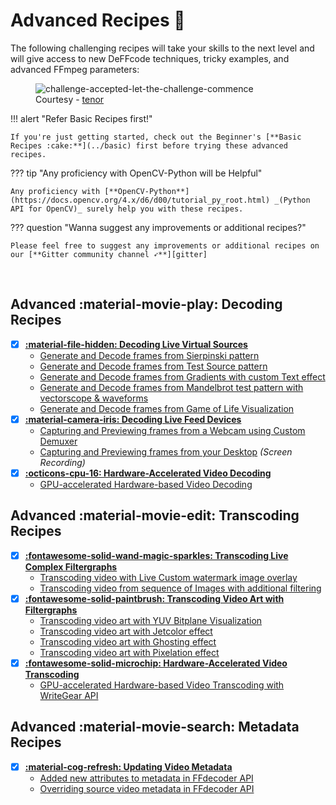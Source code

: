 <!--
===============================================
DeFFcode library source-code is deployed under the Apache 2.0 License:

Copyright (c) 2021 Abhishek Thakur(@abhiTronix) <abhi.una12@gmail.com>

Licensed under the Apache License, Version 2.0 (the "License");
you may not use this file except in compliance with the License.
You may obtain a copy of the License at

   http://www.apache.org/licenses/LICENSE-2.0

Unless required by applicable law or agreed to in writing, software
distributed under the License is distributed on an "AS IS" BASIS,
WITHOUT WARRANTIES OR CONDITIONS OF ANY KIND, either express or implied.
See the License for the specific language governing permissions and
limitations under the License.
===============================================
-->

# Advanced Recipes :croissant:


The following challenging recipes will take your skills to the next level and will give access to new DeFFcode techniques, tricky examples, and advanced FFmpeg parameters:

<figure>
<img src="https://c.tenor.com/x-5ZtqDFt6sAAAAC/challenge-accepted-let-the-challenge-commence.gif" loading="lazy" alt="challenge-accepted-let-the-challenge-commence" />
<figcaption>Courtesy - <a href="https://tenor.com/view/challenge-accepted-let-the-challenge-commence-elmo-on-fire-flaming-gif-17013941">tenor</a></figcaption>
</figure>


!!! alert "Refer Basic Recipes first!"

    If you're just getting started, check out the Beginner's [**Basic Recipes :cake:**](../basic) first before trying these advanced recipes.

??? tip "Any proficiency with OpenCV-Python will be Helpful"
    
    Any proficiency with [**OpenCV-Python**](https://docs.opencv.org/4.x/d6/d00/tutorial_py_root.html) _(Python API for OpenCV)_ surely help you with these recipes. 

??? question "Wanna suggest any improvements or additional recipes?"

    Please feel free to suggest any improvements or additional recipes on our [**Gitter community channel ➶**][gitter]


&thinsp;

## Advanced :material-movie-play: Decoding Recipes
- [x] **[:material-file-hidden: Decoding Live Virtual Sources](../advanced/decode-live-virtual-sources/#decoding-live-virtual-sources)**
    - [Generate and Decode frames from Sierpinski pattern](../advanced/decode-live-virtual-sources/#generate-and-decode-frames-from-sierpinski-pattern)
    - [Generate and Decode frames from Test Source pattern](../advanced/decode-live-virtual-sources/#generate-and-decode-frames-from-test-source-pattern)
    - [Generate and Decode frames from Gradients with custom Text effect](../advanced/decode-live-virtual-sources/#generate-and-decode-frames-from-gradients-with-custom-text-effect)
    - [Generate and Decode frames from Mandelbrot test pattern with vectorscope & waveforms](../advanced/decode-live-virtual-sources/#generate-and-decode-frames-from-mandelbrot-test-pattern-with-vectorscope-waveforms)
    - [Generate and Decode frames from Game of Life Visualization](../advanced/decode-live-virtual-sources/#generate-and-decode-frames-from-game-of-life-visualization)
- [x] **[:material-camera-iris: Decoding Live Feed Devices](../advanced/decode-live-feed-devices)**
    - [Capturing and Previewing frames from a Webcam using Custom Demuxer](../advanced/decode-live-feed-devices/#capturing-and-previewing-frames-from-a-webcam-using-custom-demuxer)
    - [Capturing and Previewing frames from your Desktop](../advanced/decode-live-feed-devices/#capturing-and-previewing-frames-from-your-desktop) _(Screen Recording)_
- [x] **[:octicons-cpu-16: Hardware-Accelerated Video Decoding](../advanced/decode-hw-acceleration/#hardware-accelerated-video-decoding)**
    - [GPU-accelerated Hardware-based Video Decoding](../advanced/decode-hw-acceleration/#gpu-accelerated-hardware-based-video-decoding)

<div class="spacer"></div>

## Advanced :material-movie-edit: Transcoding Recipes

- [x] **[:fontawesome-solid-wand-magic-sparkles: Transcoding Live Complex Filtergraphs](../advanced/transcode-live-frames-complexgraphs/#transcoding-live-complex-filtergraphs)**
    - [Transcoding video with Live Custom watermark image overlay](../advanced/transcode-live-frames-complexgraphs/#transcoding-video-with-live-custom-watermark-image-overlay)
    - [Transcoding video from sequence of Images with additional filtering](../advanced/transcode-live-frames-complexgraphs/#transcoding-video-from-sequence-of-images-with-additional-filtering)
- [x] **[:fontawesome-solid-paintbrush: Transcoding Video Art with Filtergraphs](../advanced/transcode-art-filtergraphs/#transcoding-video-art-with-filtergraphs)**
    - [Transcoding video art with YUV Bitplane Visualization](../advanced/transcode-art-filtergraphs/#transcoding-video-art-with-yuv-bitplane-visualization)
    - [Transcoding video art with Jetcolor effect](../advanced/transcode-art-filtergraphs/#transcoding-video-art-with-jetcolor-effect) 
    - [Transcoding video art with Ghosting effect](../advanced/transcode-art-filtergraphs/#transcoding-video-art-with-ghosting-effect)
    - [Transcoding video art with Pixelation effect](../advanced/transcode-art-filtergraphs/#transcoding-video-art-with-pixelation-effect)
- [x] **[:fontawesome-solid-microchip: Hardware-Accelerated Video Transcoding](../advanced/transcode-hw-acceleration/#hardware-accelerated-video-transcoding)**
    - [GPU-accelerated Hardware-based Video Transcoding with WriteGear API](../advanced/transcode-hw-acceleration/#gpu-accelerated-hardware-based-video-transcoding-with-writegear-api)

<div class="spacer"></div>

## Advanced :material-movie-search: Metadata Recipes

- [x] **[:material-cog-refresh: Updating Video Metadata](../advanced/update-metadata/#updating-video-metadata)**
    - [Added new attributes to metadata in FFdecoder API](../advanced/update-metadata/#added-new-attributes-to-metadata-in-ffdecoder-api)
    - [Overriding source video metadata in FFdecoder API](../advanced/update-metadata/#overriding-source-video-metadata-in-ffdecoder-api)


&thinsp;


<!--
External URLs
-->
[gitter]: https://gitter.im/deffcode-python/community
[ffmpeg]:https://www.ffmpeg.org/